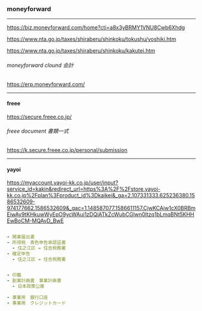 ### moneyforward
---
https://biz.moneyforward.com/home?cti=a8x3yBRMY1VNU8Cwb6Xhdg


https://www.nta.go.jp/taxes/shiraberu/shinkoku/tokushu/yoshiki.htm

https://www.nta.go.jp/taxes/shiraberu/shinkoku/kakutei.htm

###### moneyforward clound 会計
https://erp.moneyforward.com/

---
#### freee
https://secure.freee.co.jp/
###### freee document 書類一式
https://k.secure.freee.co.jp/personal/submission

---
#### yayoi
https://myaccount.yayoi-kk.co.jp/user/input?service_id=kakin&redirect_url=https%3A%2F%2Fstore.yayoi-kk.co.jp%2Fplan%3Fproduct_id%3Dkaikei&_ga=2.107331333.625236380.1586532609-974177662.1586532609&_gac=1.148587077.1586611157.CjwKCAjw1cX0BRBmEiwAy9tKHkuwWyEpO9ycWAui1zDQiATkZcWubCGlwn0Itzq1bLmqBNt5KHHEwBoCM-MQAvD_BwE

```.yml

- 開業届出書
- 所得税　青色申告承認証書
  - 住之江区 = 住吉税務署
- 確定申告
  - 住之江区 = 住吉税務署


- 印鑑
- 創業計画書　事業計画書
  - 日本政策公庫
  
- 事業用　銀行口座
- 事業用　クレジットカード

```

```
```

```
```

```
```


